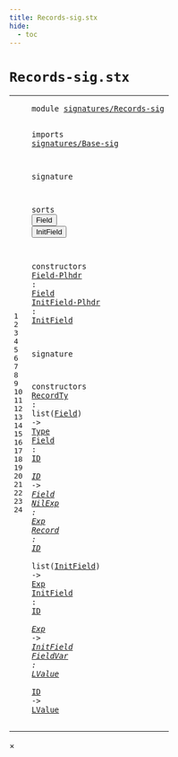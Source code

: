```yaml
---
title: Records-sig.stx
hide:
  - toc
---
```


# `Records-sig.stx`



[pdmosses/metaborg-tiger/org.metaborg.lang.tiger.statix/src-gen/statix/signatures/Records-sig.stx]: https://github.com/pdmosses/metaborg-tiger/blob/master/org.metaborg.lang.tiger.statix/src-gen/statix/signatures/Records-sig.stx "The source file on GitHub"

<div class="stx"><table class="highlighttable"><tbody><tr><td class="linenos"><div class="linenodiv"><pre><span></span>1
2
3
4
5
6
7
8
9
10
11
12
13
14
15
16
17
18
19
20
21
22
23
24
</pre></div></td>
<td class="code"><pre><code><span class="keyword">module</span> <a href="../Tiger-sig.stx/#signatures/Records-sig_13_3" id="signatures/Records-sig_1_8" title="Referenced at ../Tiger-sig.stx line 13"><span class="token sort_Id">signatures/Records-sig</span></a>

<span class="keyword">imports</span>
  <a href="../Base-sig.stx/#signatures/Base-sig_1_8" id="signatures/Base-sig_4_3" title="Defined at ../Base-sig.stx line 1"><span class="token sort_Id">signatures/Base-sig</span></a>

<span class="keyword">signature</span>

  <span class="keyword">sorts</span>
    <span class="cons_SortDecl"><button class="modal-open" id="Field_9_5" title="Multi-file references" data-urls="#Field_13_19 line 13, 19, 20; ../../../../trans/static-semantics.stx/#Field_433_29 line 433"><span class="token sort_Id">Field</span></button></span>
    <span class="cons_SortDecl"><button class="modal-open" id="InitField_10_5" title="Multi-file references" data-urls="#InitField_14_23 line 14, 22, 23; ../../../../trans/static-semantics.stx/#InitField_455_56 line 455, 461"><span class="token sort_Id">InitField</span></button></span>

  <span class="keyword">constructors</span>
    <span class="cons_OpDecl"><a href="../../../../trans/static-semantics.stx/#Field-Plhdr_533_17" id="Field-Plhdr_13_5" title="Referenced at ../../../../trans/static-semantics.stx line 533"><span class="token sort_Id">Field-Plhdr</span></a> <span class="operator">:</span> <span class="cons_SimpleSort"><a href="#Field_9_5" id="Field_13_19" title="Defined at line 9"><span class="token sort_Id">Field</span></a></span></span>
    <span class="cons_OpDecl"><a href="../../../../trans/static-semantics.stx/#InitField-Plhdr_519_19" id="InitField-Plhdr_14_5" title="Referenced at ../../../../trans/static-semantics.stx line 519"><span class="token sort_Id">InitField-Plhdr</span></a> <span class="operator">:</span> <span class="cons_SimpleSort"><a href="#InitField_10_5" id="InitField_14_23" title="Defined at line 10"><span class="token sort_Id">InitField</span></a></span></span>

<span class="keyword">signature</span>

  <span class="keyword">constructors</span>
    <span class="cons_OpDecl"><a href="../../../../trans/static-semantics.stx/#RecordTy_429_17" id="RecordTy_19_5" title="Referenced at ../../../../trans/static-semantics.stx line 429"><span class="token sort_Id">RecordTy</span></a> <span class="operator">:</span> <span class="keyword">list</span><span class="operator">(</span><span class="cons_SimpleSort"><a href="#Field_9_5" id="Field_19_21" title="Defined at line 9"><span class="token sort_Id">Field</span></a></span><span class="operator">)</span> <span class="operator">-&gt;</span> <span class="cons_SimpleSort"><a href="../Base-sig.stx/#Type_11_5" id="Type_19_31" title="Defined at ../Base-sig.stx line 11"><span class="token sort_Id">Type</span></a></span></span>
    <span class="cons_OpDecl"><a href="../../../../trans/static-semantics.stx/#Field_436_27" id="Field_20_5" title="Referenced at ../../../../trans/static-semantics.stx line 436"><span class="token sort_Id">Field</span></a> <span class="operator">:</span> <span class="cons_SimpleSort"><a href="../Base-sig.stx/#ID_13_5" id="ID_20_13" title="Defined at ../Base-sig.stx line 13"><span class="token sort_Id">ID</span></a></span> <span class="operator">*</span> <span class="cons_SimpleSort"><a href="../Base-sig.stx/#ID_13_5" id="ID_20_18" title="Defined at ../Base-sig.stx line 13"><span class="token sort_Id">ID</span></a></span> <span class="operator">-&gt;</span> <span class="cons_SimpleSort"><a href="#Field_9_5" id="Field_20_24" title="Defined at line 9"><span class="token sort_Id">Field</span></a></span></span>
    <span class="cons_OpDecl"><a href="../../../../trans/static-semantics.stx/#NilExp_442_16" id="NilExp_21_5" title="Referenced at ../../../../trans/static-semantics.stx line 442"><span class="token sort_Id">NilExp</span></a> <span class="operator">:</span> <span class="cons_SimpleSort"><a href="../Base-sig.stx/#Exp_9_5" id="Exp_21_14" title="Defined at ../Base-sig.stx line 9"><span class="token sort_Id">Exp</span></a></span></span>
    <span class="cons_OpDecl"><a href="../../../../trans/static-semantics.stx/#Record_446_18" id="Record_22_5" title="Referenced at ../../../../trans/static-semantics.stx line 446"><span class="token sort_Id">Record</span></a> <span class="operator">:</span> <span class="cons_SimpleSort"><a href="../Base-sig.stx/#ID_13_5" id="ID_22_14" title="Defined at ../Base-sig.stx line 13"><span class="token sort_Id">ID</span></a></span> <span class="operator">*</span> <span class="keyword">list</span><span class="operator">(</span><span class="cons_SimpleSort"><a href="#InitField_10_5" id="InitField_22_24" title="Defined at line 10"><span class="token sort_Id">InitField</span></a></span><span class="operator">)</span> <span class="operator">-&gt;</span> <span class="cons_SimpleSort"><a href="../Base-sig.stx/#Exp_9_5" id="Exp_22_38" title="Defined at ../Base-sig.stx line 9"><span class="token sort_Id">Exp</span></a></span></span>
    <span class="cons_OpDecl"><a href="../../../../trans/static-semantics.stx/#InitField_464_28" id="InitField_23_5" title="Referenced at ../../../../trans/static-semantics.stx line 464"><span class="token sort_Id">InitField</span></a> <span class="operator">:</span> <span class="cons_SimpleSort"><a href="../Base-sig.stx/#ID_13_5" id="ID_23_17" title="Defined at ../Base-sig.stx line 13"><span class="token sort_Id">ID</span></a></span> <span class="operator">*</span> <span class="cons_SimpleSort"><a href="../Base-sig.stx/#Exp_9_5" id="Exp_23_22" title="Defined at ../Base-sig.stx line 9"><span class="token sort_Id">Exp</span></a></span> <span class="operator">-&gt;</span> <span class="cons_SimpleSort"><a href="#InitField_10_5" id="InitField_23_29" title="Defined at line 10"><span class="token sort_Id">InitField</span></a></span></span>
    <span class="cons_OpDecl"><a href="../../../../trans/static-semantics.stx/#FieldVar_480_17" id="FieldVar_24_5" title="Referenced at ../../../../trans/static-semantics.stx line 480"><span class="token sort_Id">FieldVar</span></a> <span class="operator">:</span> <span class="cons_SimpleSort"><a href="../Base-sig.stx/#LValue_10_5" id="LValue_24_16" title="Defined at ../Base-sig.stx line 10"><span class="token sort_Id">LValue</span></a></span> <span class="operator">*</span> <span class="cons_SimpleSort"><a href="../Base-sig.stx/#ID_13_5" id="ID_24_25" title="Defined at ../Base-sig.stx line 13"><span class="token sort_Id">ID</span></a></span> <span class="operator">-&gt;</span> <span class="cons_SimpleSort"><a href="../Base-sig.stx/#LValue_10_5" id="LValue_24_31" title="Defined at ../Base-sig.stx line 10"><span class="token sort_Id">LValue</span></a></span></span>
</code></pre></td></tr></tbody></table></div>

<div id="modal">
  <div id="modal-content">
    <span id="modal-close">&times;</span>
    <h2 id="modal-h2"></h2>
    <p  id="modal-p"></p>
    <ul id="modal-ul"></ul>
  </div>
</div>
